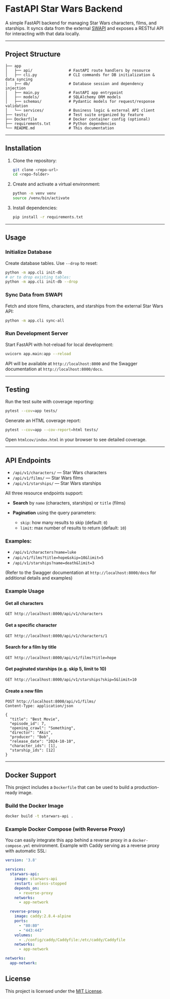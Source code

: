 # FastAPI Star Wars Backend

A simple FastAPI backend for managing Star Wars characters, films, and starships.
It syncs data from the external [SWAPI](https://swapi.info/) and exposes a RESTful API for interacting with that data locally.

---

## Project Structure

```
├── app
│   ├── api/                # FastAPI route handlers by resource
│   ├── cli.py              # CLI commands for DB initialization & data syncing
│   ├── db/                 # Database session and dependency injection
│   ├── main.py             # FastAPI app entrypoint
│   ├── models/             # SQLAlchemy ORM models
│   ├── schemas/            # Pydantic models for request/response validation
│   └── services/           # Business logic & external API client
├── tests/                  # Test suite organized by feature
├── Dockerfile              # Docker container config (optional)
├── requirements.txt        # Python dependencies
└── README.md               # This documentation
```

---

## Installation

1. Clone the repository:

   ```bash
   git clone <repo-url>
   cd <repo-folder>
   ```

2. Create and activate a virtual environment:

    ```bash
   python -m venv venv
   source /venv/bin/activate
    ```

3. Install dependencies:

   ```bash
   pip install -r requirements.txt
   ```

---

## Usage

### Initialize Database

Create database tables. Use `--drop` to reset:

```bash
python -m app.cli init-db
# or to drop existing tables:
python -m app.cli init-db --drop
```

### Sync Data from SWAPI

Fetch and store films, characters, and starships from the external Star Wars API:

```bash
python -m app.cli sync-all
```

### Run Development Server

Start FastAPI with hot-reload for local development:

```bash
uvicorn app.main:app --reload
```

API will be available at `http://localhost:8000` and the Swagger documentation at `http://localhost:8000/docs`.

---

## Testing

Run the test suite with coverage reporting:

```bash
pytest --cov=app tests/
```

Generate an HTML coverage report:

```bash
pytest --cov=app --cov-report=html tests/
```

Open `htmlcov/index.html` in your browser to see detailed coverage.

---

## API Endpoints

* `/api/v1/characters/` — Star Wars characters 
* `/api/v1/films/` — Star Wars films
* `/api/v1/starships/` — Star Wars starships

All three resource endpoints support:

* **Search** by `name` (characters, starships) or `title` (films)
* **Pagination** using the query parameters:

  * `skip`: how many results to skip (default: `0`)
  * `limit`: max number of results to return (default: `10`)

### Examples:

* `/api/v1/characters?name=luke`
* `/api/v1/films?title=hope&skip=10&limit=5`
* `/api/v1/starships?name=death&limit=3`

(Refer to the Swagger documentation at `http://localhost:8000/docs` for additional details and examples)

### Example Usage

#### Get all characters

```http
GET http://localhost:8000/api/v1/characters
```

#### Get a specific character

```http
GET http://localhost:8000/api/v1/characters/1
```

#### Search for a film by title

```http
GET http://localhost:8000/api/v1/films?title=hope
```

#### Get paginated starships (e.g. skip 5, limit to 10)

```http
GET http://localhost:8000/api/v1/starships?skip=5&limit=10
```

#### Create a new film

```http
POST http://localhost:8000/api/v1/films/
Content-Type: application/json

{
  "title": "Best Movie",
  "episode_id": 7,
  "opening_crawl": "Something",
  "director": "Akis",
  "producer": "Bob",
  "release_date": "2024-10-10",
  "character_ids": [1],
  "starship_ids": [12]
}
```

---

## Docker Support

This project includes a `Dockerfile` that can be used to build a production-ready image.

### Build the Docker Image

```bash
docker build -t starwars-api .
```

### Example Docker Compose (with Reverse Proxy)

You can easily integrate this app behind a reverse proxy in a `docker-compose.yml` environment. Example with Caddy serving as a reverse proxy with automatic SSL:

```yaml
version: '3.8'

services:
  starwars-api:
    image: starwars-api
    restart: unless-stopped
    depends_on:
      - reverse-proxy
    networks:
      - app-network

  reverse-proxy:
    image: caddy:2.8.4-alpine
    ports:
      - "80:80"
      - "443:443"
    volumes:
      - ./config/caddy/Caddyfile:/etc/caddy/Caddyfile
    networks:
      - app-network

networks:
  app-network:
```

## License

This project is licensed under the [MIT License](LICENSE).

